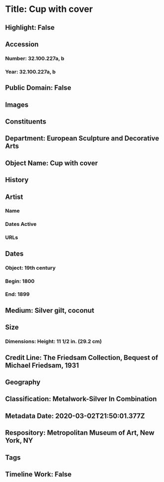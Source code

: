 # Title: Cup with cover
## Highlight: False
## Accession
### Number: 32.100.227a, b
### Year: 32.100.227a, b
## Public Domain: False
## Images
## Constituents
## Department: European Sculpture and Decorative Arts
## Object Name: Cup with cover
## History
## Artist
### Name
### Dates Active
### URLs
## Dates
### Object: 19th century
### Begin: 1800
### End: 1899
## Medium: Silver gilt, coconut
## Size
### Dimensions: Height: 11 1/2 in. (29.2 cm)
## Credit Line: The Friedsam Collection, Bequest of Michael Friedsam, 1931
## Geography
## Classification: Metalwork-Silver In Combination
## Metadata Date: 2020-03-02T21:50:01.377Z
## Respository: Metropolitan Museum of Art, New York, NY
## Tags
## Timeline Work: False